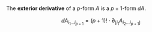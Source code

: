 The **exterior derivative** of a $p$-form $A$ is a $p+1$-form $\dd{A}$.


$$
\dd{A}_{i_1 \dots i_{p+1}} = (p+1)! \cdot \partial_{[i_1} A_{i_2\dots i_{p+1}]}
$$